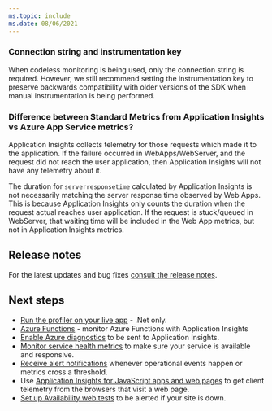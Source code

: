 ```yaml
---
ms.topic: include
ms.date: 08/06/2021
---
```


### Connection string and instrumentation key

When codeless monitoring is being used, only the connection string is required. However, we still recommend setting the instrumentation key to preserve backwards compatibility with older versions of the SDK when manual instrumentation is being performed.

### Difference between Standard Metrics from Application Insights vs Azure App Service metrics?

Application Insights collects telemetry for those requests which made it to the application. If the failure occurred in WebApps/WebServer, and the request did not reach the user application, then Application Insights will not have any telemetry about it.

The duration for `serverresponsetime` calculated by Application Insights is not necessarily matching the server response time observed by Web Apps. This is because Application Insights only counts the duration when the request actual reaches user application. If the request is stuck/queued in WebServer, that waiting time will be included in the Web App metrics, but not in Application Insights metrics.

## Release notes

For the latest updates and bug fixes [consult the release notes](../web-app-extension-release-notes.md).

## Next steps
* [Run the profiler on your live app](../profiler.md) - .Net only.
* [Azure Functions](https://docs.microsoft.com/azure/azure-monitor/app/monitor-functions) - monitor Azure Functions with Application Insights
* [Enable Azure diagnostics](../../agents/diagnostics-extension-to-application-insights.md) to be sent to Application Insights.
* [Monitor service health metrics](../../data-platform.md) to make sure your service is available and responsive.
* [Receive alert notifications](../../alerts/alerts-overview.md) whenever operational events happen or metrics cross a threshold.
* Use [Application Insights for JavaScript apps and web pages](../javascript.md) to get client telemetry from the browsers that visit a web page.
* [Set up Availability web tests](../monitor-web-app-availability.md) to be alerted if your site is down.